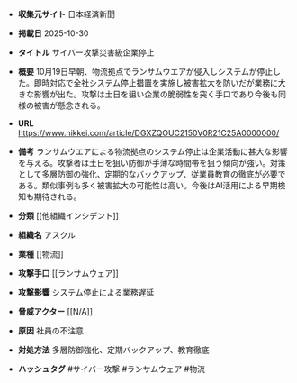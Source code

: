 - **収集元サイト**
日本経済新聞

- **掲載日**
2025-10-30

- **タイトル**
サイバー攻撃災害級企業停止

- **概要**
10月19日早朝、物流拠点でランサムウエアが侵入しシステムが停止した。即時対応で全社システム停止措置を実施し被害拡大を防いだが業務に大きな影響が出た。攻撃は土日を狙い企業の脆弱性を突く手口であり今後も同様の被害が懸念される。

- **URL**
https://www.nikkei.com/article/DGXZQOUC2150V0R21C25A0000000/

- **備考**
ランサムウエアによる物流拠点のシステム停止は企業活動に甚大な影響を与える。攻撃者は土日を狙い防御が手薄な時間帯を狙う傾向が強い。対策として多層防御の強化、定期的なバックアップ、従業員教育の徹底が必要である。類似事例も多く被害拡大の可能性は高い。今後はAI活用による早期検知も期待される。

- **分類**
[[他組織インシデント]]

- **組織名**
アスクル

- **業種**
[[物流]]

- **攻撃手口**
[[ランサムウェア]]

- **攻撃影響**
システム停止による業務遅延

- **脅威アクター**
[[N/A]]

- **原因**
社員の不注意

- **対処方法**
多層防御強化、定期バックアップ、教育徹底

- **ハッシュタグ**
#サイバー攻撃 #ランサムウェア #物流
